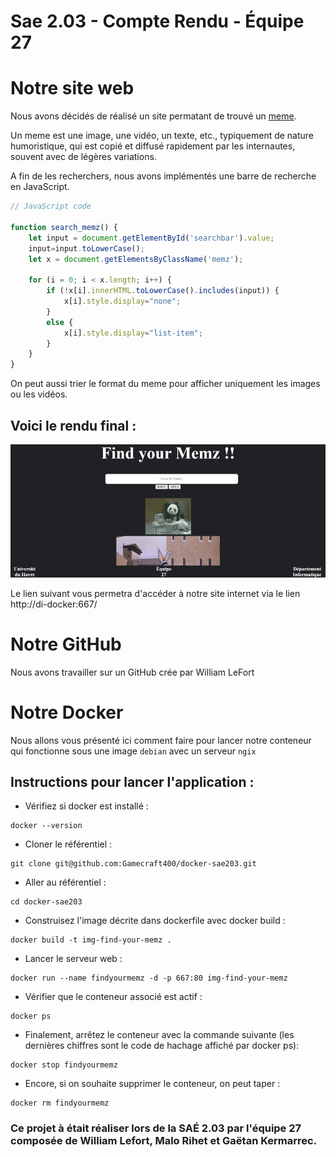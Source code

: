 #  **Sae 2.03 - Compte Rendu - Équipe 27**

# Notre site web
Nous avons décidés de réalisé un site permatant de trouvé un [meme](https://en.wikipedia.org/wiki/Meme).

Un meme est une image, une vidéo, un texte, etc., typiquement de nature humoristique, qui est copié et diffusé rapidement par les internautes, souvent avec de légères variations.

A fin de les recherchers, nous avons implémentés une barre de recherche en JavaScript.
```JavaScript
// JavaScript code

function search_memz() {
    let input = document.getElementById('searchbar').value;
    input=input.toLowerCase();
    let x = document.getElementsByClassName('memz');
      
    for (i = 0; i < x.length; i++) { 
        if (!x[i].innerHTML.toLowerCase().includes(input)) {
            x[i].style.display="none";
        }
        else {
            x[i].style.display="list-item";                 
        }
    }
}
```
On peut aussi trier le format du meme pour afficher uniquement les images ou les vidéos.

## Voici le rendu final :

![image 1](pageAcceuil.png "pageAcceuil")

Le lien suivant vous permetra d'accéder à notre site internet via le lien http://di-docker:667/

# Notre GitHub
Nous avons travailler sur un GitHub crée par William LeFort

# Notre Docker

Nous allons vous présenté ici comment faire pour lancer notre conteneur qui fonctionne sous une image ```debian``` avec un serveur ```ngix```

## Instructions pour lancer l'application :

- Vérifiez si docker est installé :
```shell
docker --version
```

- Cloner le référentiel :
 ```shell
git clone git@github.com:Gamecraft400/docker-sae203.git
```

- Aller au référentiel :
```shell
cd docker-sae203
```

- Construisez l'image décrite dans dockerfile avec docker build : 
```shell
docker build -t img-find-your-memz .
```

- Lancer le serveur web :
```shell
docker run --name findyourmemz -d -p 667:80 img-find-your-memz
```
- Vérifier que le conteneur associé est actif :
```shell
docker ps
```

- Finalement, arrêtez le conteneur avec la commande suivante (les dernières chiffres sont le code de hachage affiché par docker ps):
```shell
docker stop findyourmemz
```

- Encore, si on souhaite supprimer le conteneur, on peut taper :
```shell
docker rm findyourmemz
```

### Ce projet à était réaliser lors de la SAÉ 2.03 par l'équipe 27 composée de William Lefort, Malo Rihet et Gaëtan Kermarrec.
